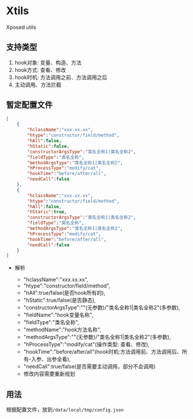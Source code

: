 # Xtils

Xposed utils

## 支持类型

1. hook对象: 变量、构造、方法
2. hook方式: 查看、修改
3. hook时机: 方法调用之前、方法调用之后
4. 主动调用、方法拦截

## 暂定配置文件

``` json
[
    {
        "hclassName":"xxx.xx.xx",
        "htype":"constructor/field/method",
        "hAll":false,
        "hStatic":false,
        "constructorArgsType":"类名全称1|类名全称2",
        "fieldType":"类名全称",
        "methodArgsType":"类名全称1|类名全称2",
        "hProcessType":"modify/cat",
        "hookTime":"before/after/all",
        "needCall":false
    },
    {
        "hclassName":"xxx.xx.xx",
        "htype":"constructor/field/method",
        "hAll":false,
        "hStatic":true,
        "constructorArgsType":"类名全称1|类名全称2",
        "fieldType":"类名全称",
        "methodArgsType":"类名全称1|类名全称2",
        "hProcessType":"modify/cat",
        "hookTime":"before/after/all",
        "needCall":false
    }
]
```

* 解析

    - "hclassName":"xxx.xx.xx",
    - "htype":"constructor/field/method",
    - "hAll":true/false(是否hook所有的),
    - "hStatic":true/false(是否静态),
    - "constructorArgsType":""(无参数)/"类名全称1|类名全称2"(多参数),
    - "fieldName":"hook变量名称",
    - "fieldType":"类名全称",
    - "methodName":"hook方法名称",
    - "methodArgsType":""(无参数)/"类名全称1|类名全称2"(多参数),
    - "hProcessType":"modify/cat"(操作类型: 查看、修改),
    - "hookTime":"before/after/all"(hook时机:方法调用前、方法调用后、所有-入参、出参全看),
    - "needCall":true/false(是否需要主动调用，部分不会调用)
    - 修改内容需要重新规划

## 用法

根据配置文件，放到`/data/local/tmp/config.json`
